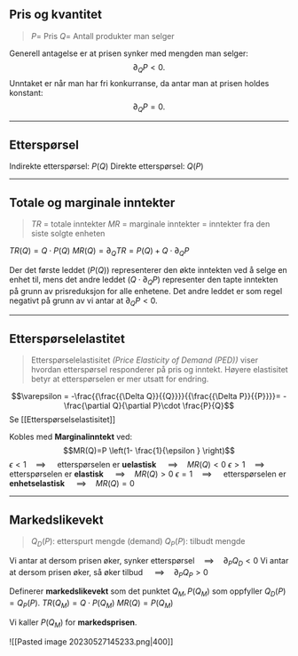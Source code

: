 ## Pris og kvantitet

> $P=$ Pris
> $Q=$  Antall produkter man selger

Generell antagelse er at prisen synker med mengden man selger:
$$\partial_{Q}P<0.$$
Unntaket er når man har fri konkurranse, da antar man at prisen holdes konstant:
$$\partial_{Q}P=0.$$

---
## Etterspørsel

Indirekte etterspørsel: $P(Q)$
Direkte etterspørsel: $Q(P)$ 

---
## Totale og marginale inntekter
>$TR$ = totale inntekter
>$MR$ = marginale inntekter = inntekter fra den siste solgte enheten

$TR(Q)=Q \cdot P(Q)$
$MR(Q)=\partial_{Q}TR=P(Q)+ Q \cdot \partial_{Q}P$

Der det første leddet $(P(Q))$ representerer den økte inntekten ved å selge en enhet til, mens det andre leddet $(Q \cdot \partial_{Q}P)$ representer den tapte inntekten på grunn av prisreduksjon for alle enhetene. 
Det andre leddet er som regel negativt på grunn av vi antar at $\partial_{Q}P<0$.

---
## Etterspørselelastitet
>Etterspørselelastisitet *(Price Elasticity of Demand (PED))* viser hvordan etterspørsel responderer på pris og inntekt. Høyere elastisitet betyr at etterspørselen er mer utsatt for endring.

$$\varepsilon = -\frac{{\frac{{\Delta Q}}{{Q}}}}{{\frac{{\Delta P}}{{P}}}}= -\frac{\partial Q}{\partial P}\cdot \frac{P}{Q}$$
Se [[Etterspørselselastisitet]]

Kobles med **Marginalinntekt** ved:
$$MR(Q)=P \left(1- \frac{1}{\epsilon } \right)$$
$\epsilon <1 \quad\implies\quad$ etterspørselen er **uelastisk** $\quad\implies\quad MR(Q)<0$
$\epsilon >1 \quad\implies\quad$ etterspørselen er **elastisk** $\quad\implies\quad MR(Q)>0$
$\epsilon = 1 \quad\implies\quad$ etterspørselen er **enhetselastisk** $\quad\implies\quad MR(Q)=0$

---
## Markedslikevekt
>$Q_{D}(P):$ etterspurt mengde (demand)
>$Q_{P}(P):$ tilbudt mengde

Vi antar at dersom prisen øker, synker etterspørsel$\quad\implies\quad \partial_{P}Q_{D}<0$
Vi antar at dersom prisen øker, så øker tilbud $\quad\implies\quad \partial_{P}Q_{P}>0$

Definerer **markedslikevekt** som det punktet $Q_{M},P(Q_{M})$ som oppfyller $Q_{D}(P)=Q_{P}(P)$.
$TR(Q_{M})=Q \cdot P(Q_{M})$
$MR(Q)=P(Q_{M})$ 

Vi kaller $P(Q_{M})$ for **markedsprisen**.

![[Pasted image 20230527145233.png|400]]